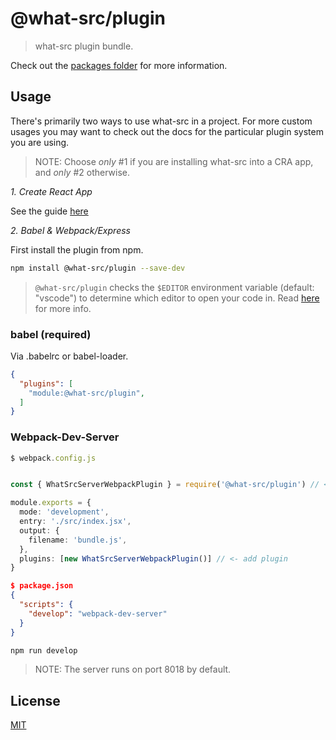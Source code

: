 
# @what-src/plugin

> what-src plugin bundle.

Check out the [packages folder](https://github.com/duroktar/what-src/tree/master/packages) for more information.

## Usage 

There's primarily two ways to use what-src in a project. For more custom usages
you may want to check out the docs for the particular plugin system you are
using.

> NOTE: Choose _only_ #1 if you are installing what-src into a CRA app, and
> _only_ #2 otherwise.

*1. Create React App*

See the guide [here](/packages/what-src-example-cra/SETUP.md)

*2. Babel & Webpack/Express*

First install the plugin from npm.

```sh
npm install @what-src/plugin --save-dev
```

> `@what-src/plugin` checks the `$EDITOR` environment variable (default:
> "vscode") to determine which editor to open your code in. Read
> [here](https://github.com/sindresorhus/env-editor) for more info.

### babel (required)

Via .babelrc or babel-loader.
```json
{
  "plugins": [
    "module:@what-src/plugin",
  ]
}
```

### Webpack-Dev-Server

```ts
$ webpack.config.js


const { WhatSrcServerWebpackPlugin } = require('@what-src/plugin') // <- import plugin

module.exports = {
  mode: 'development',
  entry: './src/index.jsx',
  output: {
    filename: 'bundle.js',
  },
  plugins: [new WhatSrcServerWebpackPlugin()] // <- add plugin
}
```

```json
$ package.json
{
  "scripts": {
    "develop": "webpack-dev-server"
  }
}
```

```sh
npm run develop
```

> NOTE: The server runs on port 8018 by default.

## License

[MIT](https://opensource.org/licenses/MIT)
